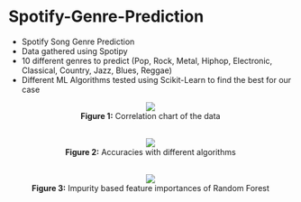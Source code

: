 # Spotify-Genre-Prediction
* Spotify Song Genre Prediction
* Data gathered using Spotipy
* 10 different genres to predict (Pop, Rock, Metal, Hiphop, Electronic, Classical, Country, Jazz, Blues, Reggae)
* Different ML Algorithms tested using Scikit-Learn to find the best for our case

<p align="center">
  <img src="../main/img/correlation.png">
  <br /><b>Figure 1:</b> Correlation chart of the data
</p><p align="center"><br />
  <img src="../main/img/accuracies.png">
  <br /><b>Figure 2:</b> Accuracies with different algorithms
</p><p align="center"><br />
  <img src="../main/img/feature_importances.png">
  <br /><b>Figure 3:</b> Impurity based feature importances of Random Forest
</p>

